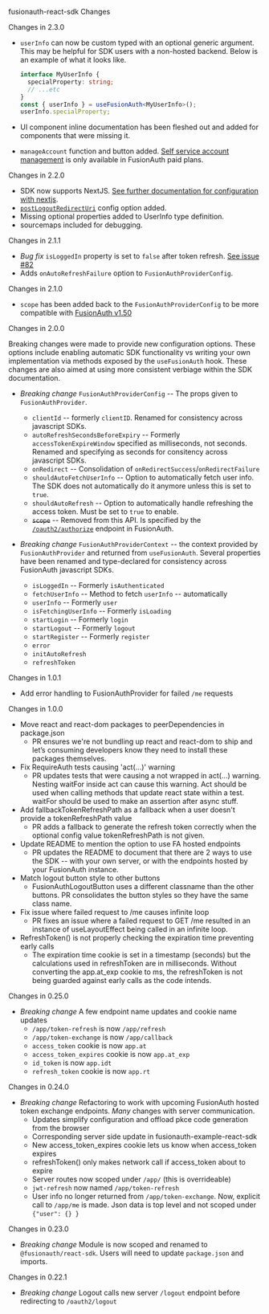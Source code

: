 fusionauth-react-sdk Changes

Changes in 2.3.0

- `userInfo` can now be custom typed with an optional generic argument. This may be helpful for SDK users with a non-hosted backend. Below is an example of what it looks like.

  ```typescript
  interface MyUserInfo {
    specialProperty: string;
    // ...etc
  }
  const { userInfo } = useFusionAuth<MyUserInfo>();
  userInfo.specialProperty;
  ```

- UI component inline documentation has been fleshed out and added for components that were missing it.
- `manageAccount` function and button added. [Self service account management](https://fusionauth.io/docs/lifecycle/manage-users/account-management/) is only available in FusionAuth paid plans.

Changes in 2.2.0

- SDK now supports NextJS. [See further documentation for configuration with nextjs](https://github.com/FusionAuth/fusionauth-javascript-sdk/tree/main/packages/sdk-react#configuration-with-nextjs).
- [`postLogoutRedirectUri`](https://github.com/FusionAuth/fusionauth-javascript-sdk/blob/main/packages/sdk-react/docs/interfaces/FusionAuthProviderConfig.FusionAuthProviderConfig.md#postlogoutredirecturi) config option added.
- Missing optional properties added to UserInfo type definition.
- sourcemaps included for debugging.

Changes in 2.1.1

- _Bug fix_ `isLoggedIn` property is set to `false` after token refresh. [See issue #82](https://github.com/FusionAuth/fusionauth-javascript-sdk/issues/82)
- Adds `onAutoRefreshFailure` option to `FusionAuthProviderConfig`.

Changes in 2.1.0

- `scope` has been added back to the `FusionAuthProviderConfig` to be more compatible with [FusionAuth v1.50](https://fusionauth.io/docs/release-notes/#version-1-50-0)

Changes in 2.0.0

Breaking changes were made to provide new configuration options. These options include enabling automatic SDK functionality vs writing your own implementation via methods exposed by the `useFusionAuth` hook. These changes are also aimed at using more consistent verbiage within the SDK documentation.

- _Breaking change_ `FusionAuthProviderConfig` -- The props given to `FusionAuthProvider`.

  - `clientId` -- formerly `clientID`. Renamed for consistency across javascript SDKs.
  - `autoRefreshSecondsBeforeExpiry` -- Formerly `accessTokenExpireWindow` specified as milliseconds, not seconds. Renamed and specifying as seconds for consitency across javascript SDKs.
  - `onRedirect` -- Consolidation of `onRedirectSuccess`/`onRedirectFailure`
  - `shouldAutoFetchUserInfo` -- Option to automatically fetch user info. The SDK does not automatically do it anymore unless this is set to `true`.
  - `shouldAutoRefresh` -- Option to automatically handle refreshing the access token. Must be set to `true` to enable.
  - ~~`scope`~~ -- Removed from this API. Is specified by the [`/oauth2/authorize`](https://fusionauth.io/docs/lifecycle/authenticate-users/oauth/endpoints#complete-the-authorization-code-grant-request) endpoint in FusionAuth.

- _Breaking change_ `FusionAuthProviderContext` -- the context provided by `FusionAuthProvider` and returned from `useFusionAuth`. Several properties have been renamed and type-declared for consistency across FusionAuth javascript SDKs.
  - `isLoggedIn` -- Formerly `isAuthenticated`
  - `fetchUserInfo` -- Method to fetch `userInfo` -- automatically
  - `userInfo` -- Formerly `user`
  - `isFetchingUserInfo` -- Formerly `isLoading`
  - `startLogin` -- Formerly `login`
  - `startLogout` -- Formerly `logout`
  - `startRegister` -- Formerly `register`
  - `error`
  - `initAutoRefresh`
  - `refreshToken`

Changes in 1.0.1

- Add error handling to FusionAuthProvider for failed `/me` requests

Changes in 1.0.0

- Move react and react-dom packages to peerDependencies in package.json
  - PR ensures we're not bundling up react and react-dom to ship and let’s consuming developers know they need to install these packages themselves.
- Fix RequireAuth tests causing 'act(...)' warning
  - PR updates tests that were causing a not wrapped in act(...) warning. Nesting waitFor inside act can cause this warning. Act should be used when calling methods that update react state within a test. waitFor should be used to make an assertion after async stuff.
- Add fallbackTokenRefreshPath as a fallback when a user doesn't provide a tokenRefreshPath value
  - PR adds a fallback to generate the refresh token correctly when the optional config value tokenRefreshPath is not given.
- Update README to mention the option to use FA hosted endpoints
  - PR updates the README to document that there are 2 ways to use the SDK -- with your own server, or with the endpoints hosted by your FusionAuth instance.
- Match logout button style to other buttons
  - FusionAuthLogoutButton uses a different classname than the other buttons. PR consolidates the button styles so they have the same class name.
- Fix issue where failed request to /me causes infinite loop
  - PR fixes an issue where a failed request to GET /me resulted in an instance of useLayoutEffect being called in an infinite loop.
- RefreshToken() is not properly checking the expiration time preventing early calls
  - The expiration time cookie is set in a timestamp (seconds) but the calculations used in refreshToken are in milliseconds. Without converting the app.at_exp cookie to ms, the refreshToken is not being guarded against early calls as the code intends.

Changes in 0.25.0

- _Breaking change_ A few endpoint name updates and cookie name updates
  - `/app/token-refresh` is now `/app/refresh`
  - `/app/token-exchange` is now `/app/callback`
  - `access_token` cookie is now `app.at`
  - `access_token_expires` cookie is now `app.at_exp`
  - `id_token` is now `app.idt`
  - `refresh_token` cookie is now `app.rt`

Changes in 0.24.0

- _Breaking change_ Refactoring to work with upcoming FusionAuth hosted token exchange endpoints. _Many_ changes with server communication.
  - Updates simplify configuration and offload pkce code generation from the browser
  - Corresponding server side update in fusionauth-example-react-sdk
  - New access_token_expires cookie lets us know when access_token expires
  - refreshToken() only makes network call if access_token about to expire
  - Server routes now scoped under `/app/` (this is overrideable)
  - `jwt-refresh` now named `/app/token-refresh`
  - User info no longer returned from `/app/token-exchange`. Now, explicit call to `/app/me` is made. Json data is top level and not scoped under `{"user": {} }`

Changes in 0.23.0

- _Breaking change_ Module is now scoped and renamed to `@fusionauth/react-sdk`. Users will need to update `package.json` and imports.

Changes in 0.22.1

- _Breaking change_ Logout calls new server `/logout` endpoint before redirecting to `/oauth2/logout`
